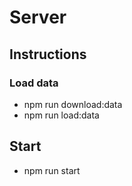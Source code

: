 # Server

## Instructions

### Load data

- npm run download:data
- npm run load:data

## Start

- npm run start
